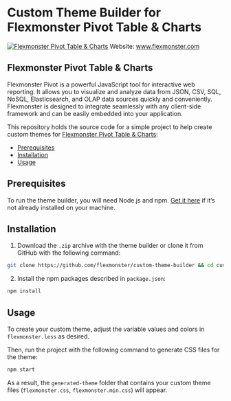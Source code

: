 # Custom Theme Builder for Flexmonster Pivot Table & Charts
[![Flexmonster Pivot Table & Charts](https://cdn.flexmonster.com/landing.png)](https://flexmonster.com)
Website: www.flexmonster.com

## Flexmonster Pivot Table & Charts

Flexmonster Pivot is a powerful JavaScript tool for interactive web reporting. It allows you to visualize and analyze data from JSON, CSV, SQL, NoSQL, Elasticsearch, and OLAP data sources quickly and conveniently. Flexmonster is designed to integrate seamlessly with any client-side framework and can be easily embedded into your application.

This repository holds the source code for a simple project to help create custom themes for [Flexmonster Pivot Table & Charts](https://flexmonster.com):

- [Prerequisites](#prerequisites)
- [Installation](#installation)
- [Usage](#usage)

## Prerequisites

To run the theme builder, you will need Node.js and npm. [Get it here](https://docs.npmjs.com/downloading-and-installing-node-js-and-npm) if it’s not already installed on your machine.

## Installation

1. Download the `.zip` archive with the theme builder or clone it from GitHub with the following command:

```bash
git clone https://github.com/flexmonster/custom-theme-builder && cd custom-theme-builder
```

2. Install the npm packages described in `package.json`: 

```bash
npm install
```

## Usage

To create your custom theme, adjust the variable values and colors in `flexmonster.less` as desired.

Then, run the project with the following command to generate CSS files for the theme: 

```bash
npm start
```

As a result, the `generated-theme` folder that contains your custom theme files (`flexmonster.css`, `flexmonster.min.css`) will appear. 
